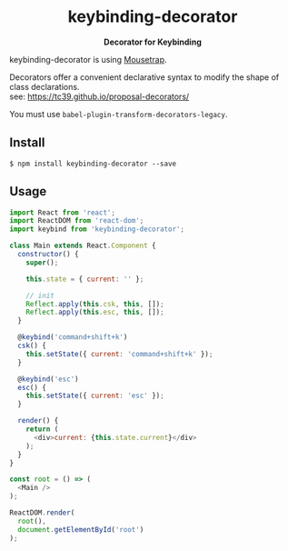 <div align="center">
  <h1>keybinding-decorator</h1>
</div>

<div align="center">
  <strong>Decorator for Keybinding</strong>
</div>

<!-- travis https://travis-ci.org/ -->
<!-- appveyor https://ci.appveyor.com -->
<!-- codecov https://codecov.io/gh -->
<!-- npm version badge: https://badge.fury.io/ -->

keybinding-decorator is using [Mousetrap](https://github.com/ccampbell/mousetrap).  

Decorators offer a convenient declarative syntax to modify the shape of class declarations.  
see: https://tc39.github.io/proposal-decorators/

You must use `babel-plugin-transform-decorators-legacy`.  

## Install
```
$ npm install keybinding-decorator --save
```

## Usage
```javascript
import React from 'react';
import ReactDOM from 'react-dom';
import keybind from 'keybinding-decorator';

class Main extends React.Component {
  constructor() {
    super();

    this.state = { current: '' };

    // init
    Reflect.apply(this.csk, this, []);
    Reflect.apply(this.esc, this, []);
  }

  @keybind('command+shift+k')
  csk() {
    this.setState({ current: 'command+shift+k' });
  }

  @keybind('esc')
  esc() {
    this.setState({ current: 'esc' });
  }

  render() {
    return (
      <div>current: {this.state.current}</div>
    );
  }
}

const root = () => (
  <Main />
);

ReactDOM.render(
  root(),
  document.getElementById('root')
);
```
